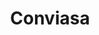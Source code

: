 ---
title: "Conviasa"
url: /santa-cruz-de-la-sierra/conviasa-via-santa-cruz-montero-guabira/
shop: agencia de viajes
---